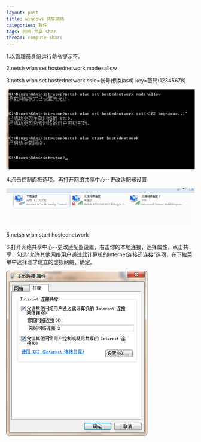 ```yaml
---
layout: post
title: windows 共享网络
categories: 软件
tags: 网络 共享 shar
thread: compute-share
---
```


1.以管理员身份运行命令提示符。

2.netsh wlan set hostednetwork mode=allow

3.netsh wlan set hostednetwork ssid=帐号(例如asd) key=密码(12345678)

![承载网络](/static/images/compute-share/承载网络.png)

4.点击控制面板选项。再打开网络共享中心--更改适配器设置

![本地网络](/static/images/compute-share/本地网络.png)

5.netsh wlan start hostednetwork

6.打开网络共享中心--更改适配器设置，右击你的本地连接，选择属性，点击共享，勾选“允许其他网络用户通过此计算机的Internet连接还连接”选项，在下拉菜单中选择刚才建立的虚拟网络，确定。

![连接属性](/static/images/compute-share/连接属性.png)